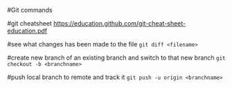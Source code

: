 #Git commands

#git cheatsheet
https://education.github.com/git-cheat-sheet-education.pdf


#see what changes has been made to the file
`git diff <filename>`

#create new branch of an existing branch and switch to that new branch
`git checkout -b <branchname>`

#push local branch to remote and track it
`git push -u origin <branchname>`

